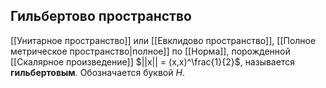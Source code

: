 ## Гильбертово пространство
[[Унитарное пространство]] или [[Евклидово пространство]], [[Полное метрическое пространство|полное]] по [[Норма]], порожденной [[Скалярное произведение]] $||x|| = (x,x)^\frac{1}{2}$, называется **гильбертовым**. Обозначается буквой $H$.
